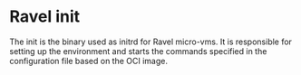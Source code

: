 # Ravel init

The init is the binary used as initrd for Ravel micro-vms. It is responsible for setting up the environment and starts the commands specified in the configuration file based on the OCI image.